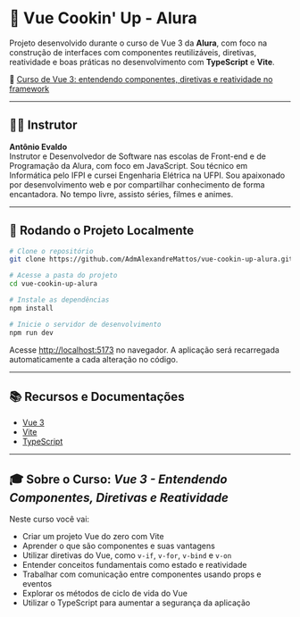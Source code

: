 # 🍳 Vue Cookin' Up - Alura

Projeto desenvolvido durante o curso de Vue 3 da **Alura**, com foco na construção de interfaces com componentes reutilizáveis, diretivas, reatividade e boas práticas no desenvolvimento com **TypeScript** e **Vite**.

🔗 [Curso de Vue 3: entendendo componentes, diretivas e reatividade no framework](https://cursos.alura.com.br/course/vue-3-entendendo-componentes-diretivas-reatividade)

---

## 👨‍🏫 Instrutor

**Antônio Evaldo**  
Instrutor e Desenvolvedor de Software nas escolas de Front-end e de Programação da Alura, com foco em JavaScript. Sou técnico em Informática pelo IFPI e cursei Engenharia Elétrica na UFPI. Sou apaixonado por desenvolvimento web e por compartilhar conhecimento de forma encantadora. No tempo livre, assisto séries, filmes e animes.

---

## 🚀 Rodando o Projeto Localmente

```bash
# Clone o repositório
git clone https://github.com/AdmAlexandreMattos/vue-cookin-up-alura.git

# Acesse a pasta do projeto
cd vue-cookin-up-alura

# Instale as dependências
npm install

# Inicie o servidor de desenvolvimento
npm run dev
```

Acesse [http://localhost:5173](http://localhost:5173) no navegador. A aplicação será recarregada automaticamente a cada alteração no código.

---

## 📚 Recursos e Documentações

- [Vue 3](https://vuejs.org/)
- [Vite](https://vitejs.dev/)
- [TypeScript](https://www.typescriptlang.org/)

---

## 🎓 Sobre o Curso: *Vue 3 - Entendendo Componentes, Diretivas e Reatividade*

Neste curso você vai:

- Criar um projeto Vue do zero com Vite  
- Aprender o que são componentes e suas vantagens  
- Utilizar diretivas do Vue, como `v-if`, `v-for`, `v-bind` e `v-on`  
- Entender conceitos fundamentais como estado e reatividade  
- Trabalhar com comunicação entre componentes usando props e eventos  
- Explorar os métodos de ciclo de vida do Vue  
- Utilizar o TypeScript para aumentar a segurança da aplicação
